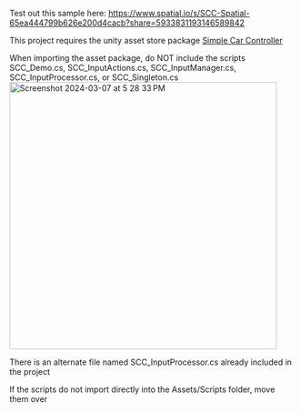 Test out this sample here: https://www.spatial.io/s/SCC-Spatial-65ea444799b626e200d4cacb?share=5933831193146589842

This project requires the unity asset store package [Simple Car Controller](https://assetstore.unity.com/packages/tools/physics/simple-car-controller-258020)


When importing the asset package, do NOT include the scripts SCC_Demo.cs, SCC_InputActions.cs, SCC_InputManager.cs, SCC_InputProcessor.cs, or SCC_Singleton.cs
<img width="470" alt="Screenshot 2024-03-07 at 5 28 33 PM" src="https://github.com/spatialsys/spatial-car-controller-scc/assets/4356659/f49b7a59-afa7-4c26-b273-bf843ded72d7">

There is an alternate file named SCC_InputProcessor.cs already included in the project

If the scripts do not import directly into the Assets/Scripts folder, move them over
